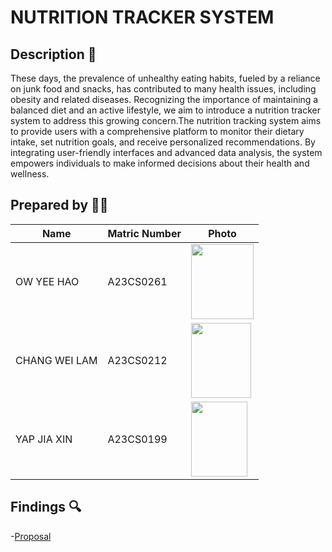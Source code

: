 # NUTRITION TRACKER SYSTEM

## Description 📝
These days, the prevalence of unhealthy eating habits, fueled by a reliance on junk food and snacks, has contributed to many health issues, including obesity and related diseases. Recognizing the importance of maintaining a balanced diet and an active lifestyle, we aim to introduce a nutrition tracker system to address this growing concern.The nutrition tracking system aims to provide users with a comprehensive platform to monitor their dietary intake, set nutrition goals, and receive personalized recommendations. By integrating user-friendly interfaces and advanced data analysis, the system empowers individuals to make informed decisions about their health and wellness.


## Prepared by 🧑‍💻

| Name                                     | Matric Number | Photo |
|------------------------------------------|---------------|-------|
| OW YEE HAO  | A23CS0261     | <image src = "images/OWYEEHAO.jpg" width="100" height="120">|
| CHANG WEI LAM       | A23CS0212     | <image src = "images/CHANGWEILAM.JPEG" width="96" height="120">|
| YAP JIA XIN                 | A23CS0199    |<image src = "images/YAPJIAXIN.jpg" width="90" height="120"> |


## Findings 🔍
-[Proposal](https://github.com/jjn7702/SECJ1023-PT2/tree/main/Submission/sec08_23242/2e1i/Proposal)
